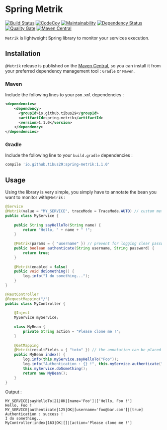 # Spring Metrik
[![Build Status](https://travis-ci.org/tibus29/spring-metrik.svg?branch=master)](https://travis-ci.org/tibus29/spring-metrik)
[![CodeCov](https://codecov.io/gh/tibus29/spring-metrik/branch/master/graph/badge.svg)](https://codecov.io/gh/tibus29/spring-metrik)
[![Maintainability](https://api.codeclimate.com/v1/badges/b734eaa102d962ee179c/maintainability)](https://codeclimate.com/github/tibus29/spring-metrik/maintainability)
[![Dependency Status](https://www.versioneye.com/user/projects/5a91a8d20fb24f05aebb6f8d/badge.svg?style=flat-square)](https://www.versioneye.com/user/projects/5a91a8d20fb24f05aebb6f8d)
[![Quality Gate](https://sonarcloud.io/api/badges/gate?key=io.github.tibus29:spring-metrik)](https://sonarcloud.io/dashboard/index/io.github.tibus29:spring-metrik)
[![Maven Central](https://img.shields.io/maven-central/v/io.github.tibus29/spring-metrik.svg)](http://search.maven.org/#search%7Cga%7C1%7Cg%3Aio.github.tibus29%20a%3Aspring-metrik)

`Metrik` is lightweight Spring library to monitor your services execution. 

## Installation
`@Metrik` release is published on the [Maven Central](http://search.maven.org/#search%7Cga%7C1%7Cg%3Aio.github.tibus29%20a%3Aspring-metrik), 
so you can install it from your preferred dependency management tool : `Gradle` or `Maven`.

### Maven
Include the following lines to your `pom.xml` dependencies : 
```xml
<dependencies>
    <dependency>
      <groupId>io.github.tibus29</groupId>
      <artifactId>spring-metrik</artifactId>
      <version>1.1.0</version>
    </dependency>
</dependencies>
```

### Gradle
Include the following line to your `build.gradle` dependencies : 
```groovy
compile 'io.github.tibus29:spring-metrik:1.1.0'
```

## Usage
Using the library is very simple, you simply have to annotate the bean you want to monitor with`@Metrik` :
```java
@Service
@Metrik(value = "MY_SERVICE", traceMode = TraceMode.AUTO) // custom metrik group, TraceMode.AUTO will output all params and result
public class MyService {
    
    public String sayHelloTo(String name) { 
        return "Hello, " + name + " !"; 
    }
    
    @Metrik(params = { "username" }) // prevent for logging clear password into logs !
    public boolean authenticate(String username, String password) {
        return true;
    }
    
    @Metrik(enabled = false)
    public void doSomething() {
        log.info("I do something...");   
    }
}

@RestController
@RequestMapping("/")
public class MyController {
    
    @Inject
    MyService myService;
    
    class MyBean {
        private String action = "Please clone me !";
    }
    
    @GetMapping
    @Metrik(resultFields = { "toto" }) // the annotation can be placed on a single method
    public MyBean index() {
        log.info(this.myService.sayHelloTo("Foo"));
        log.info("Authentication : {} !", this.myService.authenticate("foo@bar.com", "password") ? "success" : "failure");
        this.myService.doSomething();
        return new MyBean();
    }
}
```
Output : 
```text
MY_SERVICE|sayHelloTo|21|OK|[name='Foo']|['Hello, Foo !']
Hello, Foo !
MY_SERVICE|authenticate|125|OK|[username='foo@bar.com']|[true]
Authentication : success !
I do something...
MyController|index|163|OK|[]|[action='Please clone me !']
```